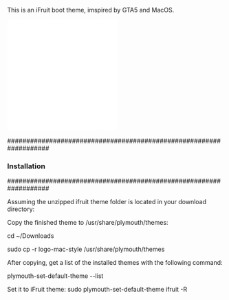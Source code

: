This is an iFruit boot theme, imspired by GTA5 and MacOS.

![Alt text](ifruit.png)

###################################################################
###                       Installation                          ###
###################################################################

Assuming the unzipped ifruit theme folder is located in your download directory:

Copy the finished theme to /usr/share/plymouth/themes:

cd ~/Downloads

sudo cp -r logo-mac-style /usr/share/plymouth/themes

After copying, get a list of the installed themes with the following command:

plymouth-set-default-theme --list

Set it to iFruit theme:
sudo plymouth-set-default-theme ifruit -R
